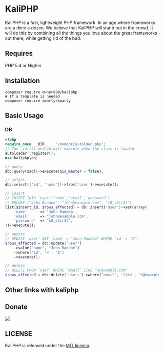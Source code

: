 # KaliPHP
KaliPHP is a fast, lightweight PHP framework. In an age where frameworks are a dime a dozen, We believe that KaliPHP will stand out in the crowd. It will do this by combining all the things you love about the great frameworks out there, while getting rid of the bad.

## Requires
PHP 5.4 or Higher  

## Installation

```
composer require owner888/kaliphp
# If a template is needed
composer require smarty/smarty
```

## Basic Usage

### DB 
```php
<?php
require_once __DIR__ . '/vendor/autoload.php';
// The _init() method will execute when the class is loaded.
autoloader::register();
use kaliphp\db;

// query
db::query($sql)->execute($is_master = false);

// select
db::select(['id', 'name'])->from('user')->execute();

// insert
// INSERT INTO `user`(`name`,`email`,`password`)
// VALUES ("John Random", "john@example.com", "s0_s3cr3t")
list($insert_id, $rows_affected) = db::insert('user')->set(array(
    'name'      => 'John Random',
    'email'     => 'john@example.com',
    'password'  => 's0_s3cr3t',
))->execute();

// update
// UPDATE `user` SET `name` = "John Random" WHERE `id` = "2";
$rows_affected = db::update('user')
    ->value("name", "John Random")
    ->where('id', '=', '2')
    ->execute();

// delete
// DELETE FROM `user` WHERE `email` LIKE "%@example.com"
$rows_affected = db::delete('users')->where('email', 'like', '%@example.com')->execute(); // (int) 7
```

## Other links with kaliphp


## Donate
<a href="https://www.paypal.com/cgi-bin/webscr?cmd=_s-xclick&hosted_button_id="><img src="http://donate.workerman.net/img/donate.png"></a>

## LICENSE

KaliPHP is released under the [MIT license](https://github.com/owner888/kaliphp/blob/master/LICENSE).
